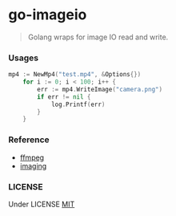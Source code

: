 # go-imageio
> Golang wraps for image IO read and write.

### Usages

```go
mp4 := NewMp4("test.mp4", &Options{})
	for i := 0; i < 100; i++ {
		err := mp4.WriteImage("camera.png")
		if err != nil {
			log.Printf(err)
		}
	}
```

### Reference

- [ffmpeg](https://www.ffmpeg.org/) 
- [imaging](https://github.com/disintegration/imaging) 

### LICENSE

Under LICENSE [MIT](https://github.com/openatx/go-stf/blob/master/LICENSE) 